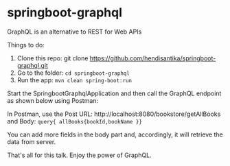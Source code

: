 # springboot-graphql
GraphQL is an alternative to REST for Web APIs

Things to do:
1. Clone this repo: git clone https://github.com/hendisantika/springboot-graphql.git
2. Go to the folder: `cd springboot-graphql`
3. Run the app: `mvn clean spring-boot:run`

Start the SpringbootGraphqlApplication and then call the GraphQL endpoint as shown below using Postman:

In Postman, use the Post URL: http://localhost:8080/bookstore/getAllBooks  
and Body:  `query{ allBooks{bookId,bookName }}` 

You can add more fields in the body part and, accordingly, it will retrieve the data from server.

That's all for this talk. Enjoy the power of GraphQL.